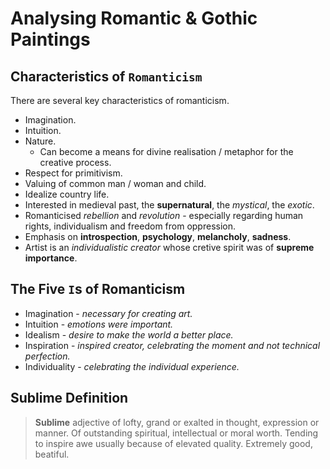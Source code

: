# Analysing Romantic & Gothic Paintings
## Characteristics of `Romanticism`
There are several key characteristics of romanticism.
- Imagination.
- Intuition.
- Nature.
	- Can become a means for divine realisation / metaphor for the creative process.
- Respect for primitivism.
- Valuing  of common man / woman and child.
- Idealize country life.
- Interested in medieval past, the __supernatural__, the _mystical_, the _exotic_.
- Romanticised _rebellion_ and _revolution_ - especially regarding human rights, individualism and freedom from   oppression.
- Emphasis  on __introspection__, __psychology__, __melancholy__, __sadness__.
- Artist is an _individualistic creator_ whose cretive spirit was of __supreme importance__.

## The Five `I`s of Romanticism
- Imagination - _necessary for creating art._
- Intuition - _emotions were important._
- Idealism - _desire to make the world a better place._
- Inspiration - _inspired creator, celebrating the moment and not technical perfection._
- Individuality - _celebrating the individual experience._

## Sublime Definition
> __Sublime__ adjective of lofty, grand or exalted in thought, expression or manner. Of outstanding spiritual, intellectual or moral worth. Tending to inspire awe usually because of elevated quality. Extremely good, beatiful. 